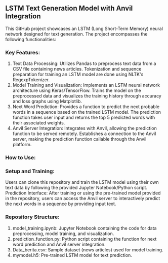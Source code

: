 ## LSTM Text Generation Model with Anvil Integration
This GitHub project showcases an LSTM (Long Short-Term Memory) neural network designed for text generation. The project encompasses the following functionalities:

### Key Features:

1. Text Data Processing: Utilizes Pandas to preprocess text data from a CSV file containing news articles. Tokenization and sequence preparation for training an LSTM model are done using NLTK's RegexpTokenizer.
2. Model Training and Visualization: Implements an LSTM neural network architecture using Keras/TensorFlow. Trains the model on the preprocessed data and visualizes the training history through accuracy and loss graphs using Matplotlib.
3. Next Word Prediction: Provides a function to predict the next probable words in a sequence based on the trained LSTM model. The prediction function takes user input and returns the top 5 predicted words with their associated weights.
4. Anvil Server Integration: Integrates with Anvil, allowing the prediction function to be served remotely. Establishes a connection to the Anvil server, making the prediction function callable through the Anvil platform.

### How to Use:

### Setup and Training: 
Users can clone this repository and train the LSTM model using their own text data by following the provided Jupyter Notebook/Python script.
Prediction Interface: After training or using the pre-trained model provided in the repository, users can access the Anvil server to interactively predict the next words in a sequence by providing input text.

### Repository Structure:

1. model_training.ipynb: Jupyter Notebook containing the code for data preprocessing, model training, and visualization.
2. prediction_function.py: Python script containing the function for next word prediction and Anvil server integration.
3. Data_berita.csv: Sample dataset (news articles) used for model training.
4. mymodel.h5: Pre-trained LSTM model for text prediction.
